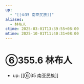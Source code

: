 ```yaml
---
up:
  - "[[⑥35 南亚民族]]"
aliases:
  - 林布人
ctime: 2025-03-01T13:39:55+08:00
mtime: 2025-10-01T11:40:31+08:00
---
```


# ⑥355.6 林布人

- up: [[⑥35 南亚民族]]
